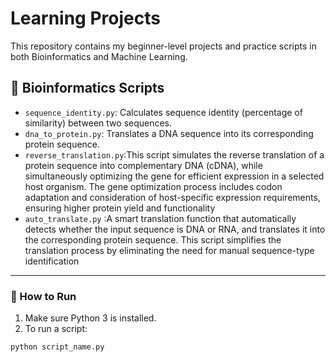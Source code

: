# Learning Projects

This repository contains my beginner-level projects and practice scripts in both Bioinformatics and Machine Learning.

## 🧬 Bioinformatics Scripts

- `sequence_identity.py`: Calculates sequence identity (percentage of similarity) between two sequences.
- `dna_to_protein.py`: Translates a DNA sequence into its corresponding protein sequence.
- `reverse_translation.py`:This script simulates the reverse translation of a protein sequence into complementary DNA (cDNA), while simultaneously optimizing the gene for efficient expression in a selected host organism. The gene optimization process includes codon adaptation and consideration of host-specific expression requirements, ensuring higher protein yield and functionality
- `auto_translate.py` :A smart translation function that automatically detects whether the input sequence is DNA or RNA, and translates it into the corresponding protein sequence. This script simplifies the translation process by eliminating the need for manual sequence-type identification


---

### 🚀 How to Run

1. Make sure Python 3 is installed.
2. To run a script:

```bash
python script_name.py
